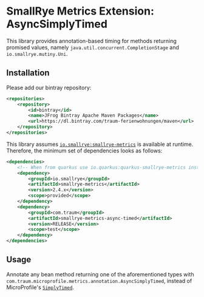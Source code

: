 # SmallRye Metrics Extension: AsyncSimplyTimed

This library provides annotation-based timing for methods returning promised values, namely
`java.util.concurrent.CompletionStage` and `io.smallrye.mutiny.Uni`.

## Installation

Please add our bintray repository:

```xml
<repositories>
    <repository>
        <id>bintray</id>
        <name>JFrog Bintray Apache Maven Packages</name>
        <url>https://dl.bintray.com/traum-ferienwohnungen/maven</url>
    </repository>
</repositories>
```

This library assumes [`io.smallrye:smallrye-metrics`](https://smallrye.io/docs/smallrye-metrics/2.4.0/index.html) is available at runtime.
Therefore, the minimum set of dependencies looks as follows:

```xml
<dependencies>
    <!-- When from quarkus use io.quarkus:quarkus-smallrye-metrics instead -->
    <dependency>
        <groupId>io.smallrye</groupId>
        <artifactId>smallrye-metrics</artifactId>
        <version>2.4.x</version>
        <scope>provided</scope>
    </dependency>
    <dependency>
        <groupId>com.traum</groupId>
        <artifactId>smallrye-metrics-async-timed</artifactId>
        <version>RELEASE</version>
        <scope>test</scope>
    </dependency>
</dependencies>
```

## Usage

Annotate any bean method returning one of the aforementioned types with `com.traum.microprofile.metrics.annotation.AsyncSimplyTimed`,
instead of MicroProfile's [`SimplyTimed`](https://download.eclipse.org/microprofile/microprofile-metrics-2.3/microprofile-metrics-spec-2.3.html#_simplytimed).
